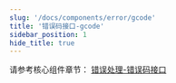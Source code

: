 ```yaml
---
slug: '/docs/components/error/gcode'
title: '错误码接口-gcode'
sidebar_position: 1
hide_title: true
---
```


请参考核心组件章节： [错误处理-错误码接口](../../核心组件/错误处理/错误处理-错误码特性/错误处理-错误码接口.md)